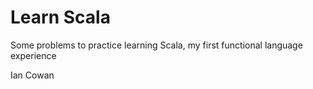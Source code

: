 Learn Scala
===========
Some problems to practice learning Scala, my first functional language experience

Ian Cowan
